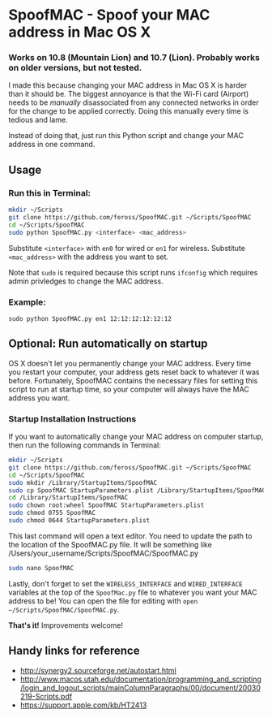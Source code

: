 # SpoofMAC - Spoof your MAC address in Mac OS X

### Works on 10.8 (Mountain Lion) and 10.7 (Lion). Probably works on older versions, but not tested.

I made this because changing your MAC address in Mac OS X is harder than it should be. The biggest annoyance is that the Wi-Fi card (Airport) needs to be *manually* disassociated from any connected networks in order for the change to be applied correctly. Doing this manually every time is tedious and lame.

Instead of doing that, just run this Python script and change your MAC address in one command.

## Usage

### Run this in Terminal:

```bash
mkdir ~/Scripts
git clone https://github.com/feross/SpoofMAC.git ~/Scripts/SpoofMAC
cd ~/Scripts/SpoofMAC
sudo python SpoofMAC.py <interface> <mac_address>
```

Substitute `<interface>` with `en0` for wired or `en1` for wireless. Substitute `<mac_address>` with the address you want to set.

Note that `sudo` is required because this script runs `ifconfig` which requires admin privledges to change the MAC address.

### Example:

`sudo python SpoofMAC.py en1 12:12:12:12:12:12`

## Optional: Run automatically on startup

OS X doesn't let you permanently change your MAC address. Every time you restart your computer, your address gets reset back to whatever it was before. Fortunately, SpoofMAC contains the necessary files for setting this script to run at startup time, so your computer will always have the MAC address you want.

### Startup Installation Instructions

If you want to automatically change your MAC address on computer startup, then run the following commands in Terminal:

```bash
mkdir ~/Scripts
git clone https://github.com/feross/SpoofMAC.git ~/Scripts/SpoofMAC
cd ~/Scripts/SpoofMAC
sudo mkdir /Library/StartupItems/SpoofMAC
sudo cp SpoofMAC StartupParameters.plist /Library/StartupItems/SpoofMAC
cd /Library/StartupItems/SpoofMAC
sudo chown root:wheel SpoofMAC StartupParameters.plist
sudo chmod 0755 SpoofMAC
sudo chmod 0644 StartupParameters.plist
```

This last command will open a text editor. You need to update the path to the location of the SpoofMAC.py file. It will be something like /Users/your_username/Scripts/SpoofMAC/SpoofMAC.py

```bash
sudo nano SpoofMAC
```

Lastly, don't forget to set the `WIRELESS_INTERFACE` and `WIRED_INTERFACE` variables at the top of the `SpoofMac.py` file to whatever you want your MAC address to be! You can open the file for editing with `open ~/Scripts/SpoofMAC/SpoofMAC.py`.

**That's it!** Improvements welcome!

## Handy links for reference

* <http://synergy2.sourceforge.net/autostart.html>
* <http://www.macos.utah.edu/documentation/programming_and_scripting/login_and_logout_scripts/mainColumnParagraphs/00/document/20030219-Scripts.pdf>
* <https://support.apple.com/kb/HT2413>

